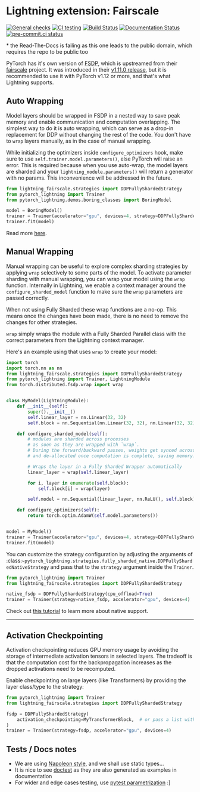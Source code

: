 # Lightning extension: Fairscale

[![General checks](https://github.com/Lightning-Universe/litghtning-Fairscale/actions/workflows/ci-checks.yml/badge.svg?event=push)](https://github.com/Lightning-Universe/litghtning-Fairscale/actions/workflows/ci-checks.yml)
[![CI testing](https://github.com/Lightning-Universe/litghtning-Fairscale/actions/workflows/ci-testing.yml/badge.svg?event=push)](https://github.com/Lightning-Universe/litghtning-Fairscale/actions/workflows/ci-testing.yml)
[![Build Status](https://dev.azure.com/Lightning-AI/compatibility/_apis/build/status%2Fstrategies%2FLightning-Universe.litghtning-Fairscale?branchName=main)](https://dev.azure.com/Lightning-AI/compatibility/_build/latest?definitionId=65&branchName=main)
[![Documentation Status](https://readthedocs.org/projects/PL-Fairscale/badge/?version=latest)](https://PL-Fairscale.readthedocs.io/en/latest/?badge=latest)
[![pre-commit.ci status](https://results.pre-commit.ci/badge/github/Lightning-Universe/litghtning-Fairscale/main.svg)](https://results.pre-commit.ci/latest/github/Lightning-Universe/litghtning-Fairscale/main)

\* the Read-The-Docs is failing as this one leads to the public domain, which requires the repo to be public too

PyTorch has it's own version of [FSDP](https://pytorch.org/docs/stable/fsdp.html), which is upstreamed from their [fairscale](https://fairscale.readthedocs.io/en/latest/api/nn/fsdp.html) project.
It was introduced in their [v1.11.0 release](https://pytorch.org/blog/introducing-pytorch-fully-sharded-data-parallel-api/), but it is recommended to use it with PyTorch v1.12 or more, and that's what
Lightning supports.

## Auto Wrapping

Model layers should be wrapped in FSDP in a nested way to save peak memory and enable communication and computation overlapping. The
simplest way to do it is auto wrapping, which can serve as a drop-in replacement for DDP without changing the rest of the code. You don't
have to `wrap` layers manually, as in the case of manual wrapping.

While initializing the optimizers inside `configure_optimizers` hook, make sure to use `self.trainer.model.parameters()`, else
PyTorch will raise an error. This is required because when you use auto-wrap, the model layers are sharded and your
`lightning_module.parameters()` will return a generator with no params. This inconvenience will be addressed in the future.

```py
from lightning_fairscale.strategies import DDPFullyShardedStrategy
from pytorch_lightning import Trainer
from pytorch_lightning.demos.boring_classes import BoringModel

model = BoringModel()
trainer = Trainer(accelerator="gpu", devices=4, strategy=DDPFullyShardedStrategy(), precision=16)
trainer.fit(model)
```

Read more [here](https://pytorch.org/blog/introducing-pytorch-fully-sharded-data-parallel-api/#auto-wrapping).

## Manual Wrapping

Manual wrapping can be useful to explore complex sharding strategies by applying `wrap` selectively to some parts of the model. To activate
parameter sharding with manual wrapping, you can wrap your model using the `wrap` function. Internally in Lightning, we enable a context manager around the `configure_sharded_model` function to make sure the `wrap` parameters are passed correctly.

When not using Fully Sharded these wrap functions are a no-op. This means once the changes have been made, there is no need to remove the changes for other strategies.

`wrap` simply wraps the module with a Fully Sharded Parallel class with the correct parameters from the Lightning context manager.

Here's an example using that uses `wrap` to create your model:

```py
import torch
import torch.nn as nn
from lightning_fairscale.strategies import DDPFullyShardedStrategy
from pytorch_lightning import Trainer, LightningModule
from torch.distributed.fsdp.wrap import wrap


class MyModel(LightningModule):
    def __init__(self):
        super().__init__()
        self.linear_layer = nn.Linear(32, 32)
        self.block = nn.Sequential(nn.Linear(32, 32), nn.Linear(32, 32))

    def configure_sharded_model(self):
        # modules are sharded across processes
        # as soon as they are wrapped with `wrap`.
        # During the forward/backward passes, weights get synced across processes
        # and de-allocated once computation is complete, saving memory.

        # Wraps the layer in a Fully Sharded Wrapper automatically
        linear_layer = wrap(self.linear_layer)

        for i, layer in enumerate(self.block):
            self.block[i] = wrap(layer)

        self.model = nn.Sequential(linear_layer, nn.ReLU(), self.block)

    def configure_optimizers(self):
        return torch.optim.AdamW(self.model.parameters())


model = MyModel()
trainer = Trainer(accelerator="gpu", devices=4, strategy=DDPFullyShardedStrategy(), precision=16)
trainer.fit(model)
```

You can customize the strategy configuration by adjusting the arguments of :class:`~pytorch_lightning.strategies.fully_sharded_native.DDPFullyShardedNativeStrategy` and pass that to the `strategy` argument inside the `Trainer`.

```py
from pytorch_lightning import Trainer
from lightning_fairscale.strategies import DDPFullyShardedStrategy

native_fsdp = DDPFullyShardedStrategy(cpu_offload=True)
trainer = Trainer(strategy=native_fsdp, accelerator="gpu", devices=4)
```

Check out [this tutorial](https://pytorch.org/tutorials/intermediate/FSDP_tutorial.html) to learn more about native support.

______________________________________________________________________

## Activation Checkpointing

Activation checkpointing reduces GPU memory usage by avoiding the storage of intermediate activation tensors in
selected layers. The tradeoff is that the computation cost for the backpropagation increases as the dropped activations
need to be recomputed.

Enable checkpointing on large layers (like Transformers) by providing the layer class/type to the strategy:

```py
from pytorch_lightning import Trainer
from lightning_fairscale.strategies import DDPFullyShardedStrategy

fsdp = DDPFullyShardedStrategy(
    activation_checkpointing=MyTransformerBlock,  # or pass a list with multiple types
)
trainer = Trainer(strategy=fsdp, accelerator="gpu", devices=4)
```

## Tests / Docs notes

- We are using [Napoleon style,](https://www.sphinx-doc.org/en/master/usage/extensions/napoleon.html) and we shall use static types...
- It is nice to see [doctest](https://docs.python.org/3/library/doctest.html) as they are also generated as examples in documentation
- For wider and edge cases testing, use [pytest parametrization](https://docs.pytest.org/en/stable/parametrize.html) :\]
